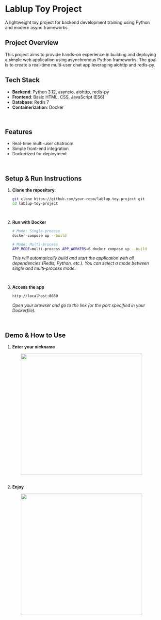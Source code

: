 # Lablup Toy Project
A lightweight toy project for backend development training using Python and modern async frameworks.
<br>

## Project Overview
This project aims to provide hands-on experience in building and deploying a simple web application using asynchronous Python frameworks. The goal is to create a real-time multi-user chat app leveraging aiohttp and redis-py.
<br>

## Tech Stack
- **Backend**: Python 3.12, asyncio, aiohttp, redis-py
- **Frontend**: Basic HTML, CSS, JavaScript (ES6)
- **Database**: Redis 7
- **Containerization**: Docker
<br>

## Features
- Real-time multi-user chatroom
- Simple front-end integration
- Dockerized for deployment
<br>

## Setup & Run Instructions
1. **Clone the repository**:
   ```bash
   git clone https://github.com/your-repo/lablup-toy-project.git
   cd lablup-toy-project
   ```
<br>

2. **Run with Docker**
   ```bash
   # Mode: Single-process
   docker-compose up --build

   # Mode: Multi-process
   APP_MODE=multi-process APP_WORKERS=6 docker compose up --build
   ```
   *This will automatically build and start the application with all dependencies (Redis, Python, etc.).*
   *You can select a mode between single and multi-process mode.*
<br>

3. **Access the app**
   ```bash
   http://localhost:8080
   ```
   *Open your browser and go to the link (or the port specified in your Dockerfile).*
<br>

## Demo & How to Use
1. **Enter your nickname**
<div align="center">
    <img src="https://github.com/user-attachments/assets/1dcacc9d-ed5e-4959-8942-3711e0dc2ac0" width="400">
</div>
<br>

2. **Enjoy**
<div align="center">
    <img src="https://github.com/user-attachments/assets/92d2b560-ac4a-473d-b59b-49049d883898" width="400">
</div>